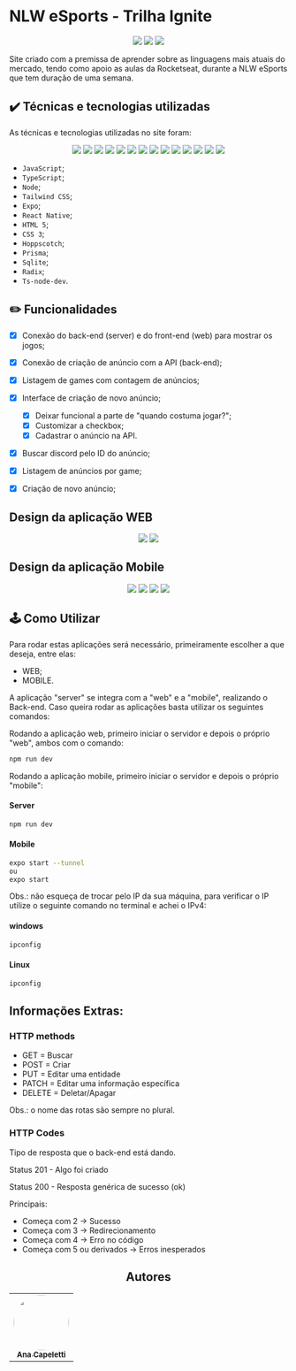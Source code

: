 # NLW eSports - Trilha Ignite

<p align="center">
  <img src="https://img.shields.io/static/v1?label=VISUALSTUDIOCODE&message=IDE&color=blue&style=for-the-badge&logo=VISUALSTUDIOCODE">
  <img src="http://img.shields.io/static/v1?label=License&message=MIT&color=green&style=for-the-badge"/>
  <img src="https://img.shields.io/static/v1?label=STATUS&message=EM%20DESENVOLVIMENTO&color=GREEN&style=for-the-badge"/>
</p>

Site criado com a premissa de aprender sobre as linguagens mais atuais do mercado, tendo como apoio as aulas da Rocketseat, durante a NLW eSports que tem duração de uma semana. 

## ✔️ Técnicas e tecnologias utilizadas

As técnicas e tecnologias utilizadas no site foram:

<p align="center">
  <img src="https://img.shields.io/badge/JavaScript-323330?style=for-the-badge&logo=javascript&logoColor=F7DF1E">
  <img src="https://img.shields.io/badge/TypeScript-007ACC?style=for-the-badge&logo=typescript&logoColor=white"/>
  <img src="https://img.shields.io/badge/Node.js-339933?style=for-the-badge&logo=nodedotjs&logoColor=white"/>
  <img src="https://img.shields.io/badge/React-20232A?style=for-the-badge&logo=react&logoColor=61DAFB"/>
  <img src="https://img.shields.io/badge/Tailwind_CSS-38B2AC?style=for-the-badge&logo=tailwind-css&logoColor=white"/>
  <img src="https://img.shields.io/badge/Expo-1B1F23?style=for-the-badge&logo=expo&logoColor=white"/>
  <img src="https://img.shields.io/badge/Express.js-000000?style=for-the-badge&logo=express&logoColor=white"/>
  <img src="https://img.shields.io/badge/React_Native-20232A?style=for-the-badge&logo=react&logoColor=61DAFB"/>
  <img src="https://img.shields.io/badge/HTML5-E34F26?style=for-the-badge&logo=html5&logoColor=white"/>
  <img src="https://img.shields.io/badge/CSS3-1572B6?style=for-the-badge&logo=css3&logoColor=white"/>
  <img src="https://img.shields.io/badge/Hoppscotch-31C48D?style=for-the-badge&logo=hoppscotch&logoColor=white"/>
  <img src="https://img.shields.io/badge/Prisma-3982CE?style=for-the-badge&logo=Prisma&logoColor=white"/>
  <img src="https://img.shields.io/badge/SQLite-07405E?style=for-the-badge&logo=sqlite&logoColor=white"/>
  <img src="https://img.shields.io/badge/ts--node--dev-3178C6?style=for-the-badge&logo=ts-node-dev&logoColor=white"/>
</p>

- `JavaScript`;
- `TypeScript`;
- `Node`;
- `Tailwind CSS`;
- `Expo`;
- `React Native`;
- `HTML 5`;
- `CSS 3`;
- `Hoppscotch`;
- `Prisma`;
- `Sqlite`;
- `Radix`;
- `Ts-node-dev`.

## ✏️ Funcionalidades
- [X] Conexão do back-end (server) e do front-end (web) para mostrar os jogos;
- [X] Conexão de criação de anúncio com a API (back-end);
- [X] Listagem de games com contagem de anúncios;
- [X] Interface de criação de novo anúncio;
  - [X] Deixar funcional a parte de "quando costuma jogar?";
  - [X] Customizar a checkbox;
  - [X] Cadastrar o anúncio na API.
- [X] Buscar discord pelo ID do anúncio;
- [X] Listagem de anúncios por game;
- [X] Criação de novo anúncio;


## Design da aplicação WEB
<p align="center">
  <img src="https://user-images.githubusercontent.com/75649546/190654538-c3fbb59f-696e-4a58-9a77-e9a117e8d444.png"/>
  <img src="https://user-images.githubusercontent.com/75649546/190654603-59fc257a-04d7-4ff0-837b-8e12adc06dec.png"/>
</p>

## Design da aplicação Mobile
<p align="center">
  <img src="https://user-images.githubusercontent.com/75649546/190654688-4a52a596-a27d-4dd9-a4da-e85781b84b9b.png"/>
  <img src="https://user-images.githubusercontent.com/75649546/190654735-7f6ee78d-b3db-405b-b162-1d12f27f2c8a.png"/>
  <img src="https://user-images.githubusercontent.com/75649546/190654782-28fda26f-cd59-414e-878a-bb9bdcfdb0a5.png"/>
  <img src="https://user-images.githubusercontent.com/75649546/190654770-e5e60036-611f-4301-92ac-924d5fccdddb.png"/>
</p>

## 🕹️ Como Utilizar
Para rodar estas aplicações será necessário, primeiramente escolher a que deseja, entre elas:
- WEB;
- MOBILE.


A aplicação "server" se integra com a "web" e a "mobile", realizando o Back-end. Caso queira rodar as aplicações basta utilizar os seguintes comandos:


Rodando a aplicação web, primeiro iniciar o servidor e depois o próprio "web", ambos com o comando:
```bash
npm run dev
```

Rodando a aplicação mobile, primeiro iniciar o servidor e depois o próprio "mobile":
#### Server
```bash
npm run dev
```
#### Mobile
```bash
expo start --tunnel
ou
expo start 
```

Obs.: não esqueça de trocar pelo IP da sua máquina, para verificar o IP utilize o seguinte comando no terminal e achei o IPv4:
#### windows
```bash
ipconfig
```

#### Linux
```bash
ipconfig
```

## Informações Extras:

### HTTP methods 
- GET = Buscar
- POST = Criar
- PUT = Editar uma entidade
- PATCH = Editar uma informação específica
- DELETE = Deletar/Apagar

Obs.: o nome das rotas são sempre no plural.

### HTTP Codes

Tipo de resposta que o back-end está dando.

Status 201 - Algo foi criado

Status 200 - Resposta genérica de sucesso (ok)

Principais: 

- Começa com 2 -> Sucesso
- Começa com 3 -> Redirecionamento
- Começa com 4 -> Erro no código
- Começa com 5 ou derivados -> Erros inesperados

<h2 align="center">Autores</h2>

<table align="center">
  <tr>
    <td align="center">
      <a href="https://github.com/ANACAPELETTI">
        <img style="border-radius: 50%;" src="https://avatars.githubusercontent.com/u/75649546?v=4" width="100px;" alt=""/><br/><sub><b>Ana Capeletti</b></sub>
      </a> <br/>
      <a href="https://github.com/ANACAPELETTI" title="Ana Capeletti"></a>
    </td>
</table>